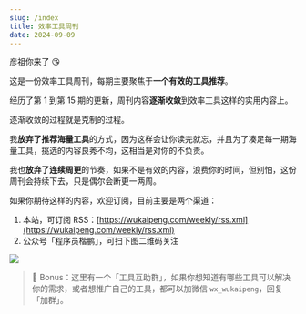 ```yaml
---
slug: /index
title: 效率工具周刊
date: 2024-09-09
---
```


彦祖你来了 😘

这是一份效率工具周刊，每期主要聚焦于**一个有效的工具推荐**。

经历了第 1 到第 15 期的更新，周刊内容**逐渐收敛**到效率工具这样的实用内容上。

逐渐收敛的过程就是克制的过程。

我**放弃了推荐海量工具**的方式，因为这样会让你读完就忘，并且为了凑足每一期海量工具，挑选的内容良莠不均，这相当是对你的不负责。

我也**放弃了连续周更**的节奏，如果不是有效的内容，浪费你的时间，但别怕，这份周刊会持续下去，只是偶尔会断更一两周。

如果你期待这样的内容，欢迎订阅，目前主要是两个渠道：

1. 本站，可订阅 RSS：[https://wukaipeng.com/weekly/rss.xml](https://wukaipeng.com/weekly/rss.xml)
2. 公众号「程序员楷鹏」，可扫下图二维码关注

![](https://img.wukaipeng.com//2024/10/24-234009-XOxg5f-%E7%A8%8B%E5%BA%8F%E5%91%98%E6%A5%B7%E9%B9%8F%20900600.png)

> 🍭 Bonus：这里有一个「工具互助群」，如果你想知道有哪些工具可以解决你的需求，或者想推广自己的工具，都可以加微信 `wx_wukaipeng`，回复「加群」。
